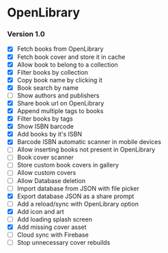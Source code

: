 # OpenLibrary

### Version 1.0
- [X] Fetch books from OpenLibrary
- [X] Fetch book cover and store it in cache
- [X] Allow book to belong to a collection
- [X] Filter books by collection
- [X] Copy book name by clicking it
- [X] Book search by name
- [ ] Show authors and publishers
- [X] Share book url on OpenLibrary
- [X] Append multiple tags to books
- [X] Filter books by tags
- [X] Show ISBN barcode
- [X] Add books by it's ISBN
- [X] Barcode ISBN automatic scanner in mobile devices
- [ ] Allow inserting books not present in OpenLibrary
- [ ] Book cover scanner
- [ ] Store custom book covers in gallery
- [ ] Allow custom covers
- [ ] Allow Database deletion
- [ ] Import database from JSON with file picker
- [X] Export database JSON as a share prompt
- [ ] Add a reload/sync with OpenLibrary option
- [X] Add icon and art
- [ ] Add loading splash screen
- [X] Add missing cover asset
- [ ] Cloud sync with Firebase
- [ ] Stop unnecessary cover rebuilds
